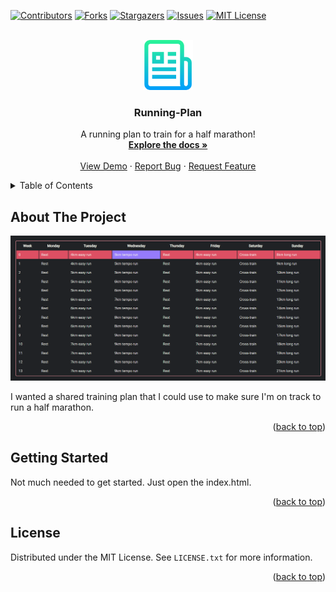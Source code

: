 <a name="readme-top"></a>

[![Contributors][contributors-shield]][contributors-url]
[![Forks][forks-shield]][forks-url]
[![Stargazers][stars-shield]][stars-url]
[![Issues][issues-shield]][issues-url]
[![MIT License][license-shield]][license-url]

<!-- PROJECT LOGO -->
<br />
<div align="center">
  <a href="https://github.com/TheIthorian/Running-Plan">
    <img src="images/logo.png" alt="Logo" width="80" height="80">
  </a>

  <h3 align="center">Running-Plan</h3>

  <p align="center">
    A running plan to train for a half marathon!
    <br />
    <a href="https://github.com/TheIthorian/Running-Plan"><strong>Explore the docs »</strong></a>
    <br />
    <br />
    <a href="https://theithorian.github.io/Running-Plan/">View Demo</a>
    ·
    <a href="https://github.com/TheIthorian/Running-Plan/issues">Report Bug</a>
    ·
    <a href="https://github.com/TheIthorian/Running-Plan/issues">Request Feature</a>
  </p>
</div>

<!-- TABLE OF CONTENTS -->
<details>
  <summary>Table of Contents</summary>
  <ol>
    <li>
      <a href="#about-the-project">About The Project</a>
    </li>
    <li>
      <a href="#getting-started">Getting Started</a>
    </li>
    <li><a href="#license">License</a></li>
  </ol>
</details>

<!-- ABOUT THE PROJECT -->

## About The Project

[![Product Name Screen Shot][product-screenshot]](https://theithorian.github.io/Running-Plan/)

I wanted a shared training plan that I could use to make sure I'm on track to run a half marathon.

<p align="right">(<a href="#readme-top">back to top</a>)</p>

<!-- GETTING STARTED -->

## Getting Started

Not much needed to get started. Just open the index.html.

<p align="right">(<a href="#readme-top">back to top</a>)</p>

<!-- LICENSE -->

## License

Distributed under the MIT License. See `LICENSE.txt` for more information.

<p align="right">(<a href="#readme-top">back to top</a>)</p>

<!-- MARKDOWN LINKS & IMAGES -->
<!-- https://www.markdownguide.org/basic-syntax/#reference-style-links -->

[contributors-shield]: https://img.shields.io/github/contributors/TheIthorian/Running-Plan.svg?style=for-the-badge
[contributors-url]: https://github.com/TheIthorian/Running-Plan/graphs/contributors
[forks-shield]: https://img.shields.io/github/forks/TheIthorian/Running-Plan.svg?style=for-the-badge
[forks-url]: https://github.com/TheIthorian/Running-Plan/network/members
[stars-shield]: https://img.shields.io/github/stars/TheIthorian/Running-Plan.svg?style=for-the-badge
[stars-url]: https://github.com/TheIthorian/Running-Plan/stargazers
[issues-shield]: https://img.shields.io/github/issues/TheIthorian/Running-Plan.svg?style=for-the-badge
[issues-url]: https://github.com/TheIthorian/Running-Plan/issues
[license-shield]: https://img.shields.io/github/license/TheIthorian/Running-Plan.svg?style=for-the-badge
[license-url]: https://github.com/TheIthorian/Running-Plan/blob/master/LICENSE.txt
[product-screenshot]: images/screenshot.png
